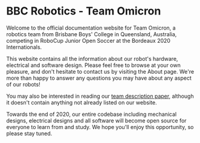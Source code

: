 # BBC Robotics - Team Omicron

Welcome to the official documentation website for Team Omicron, a robotics team from Brisbane Boys' College in Queensland, 
Australia, competing in RoboCup Junior Open Soccer at the Bordeaux 2020 Internationals.

This website contains all the information about our robot's hardware, electrical and software design. Please feel
free to browse at your own pleasure, and don't hesitate to contact us by visiting the About page. We're more than happy
to answer any questions you may have about any aspect of our robots!

You may also be interested in reading our [team description paper](#), although it doesn't contain anything not already 
listed on our website.

Towards the end of 2020, our entire codebase including mechanical designs, electrical designs and all software
will become open source for everyone to learn from and study. We hope you'll enjoy this opportunity, so please stay
tuned.
